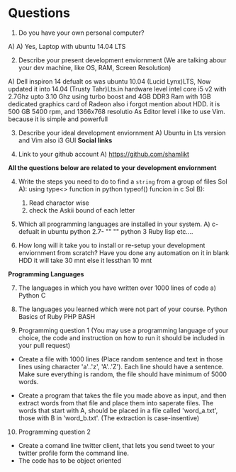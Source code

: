 # Questions

1. Do you have your own personal computer?

A) A) Yes, Laptop with ubuntu 14.04 LTS

2. Describe your present development enviornment (We are talking abour your dev machine, like OS, RAM, Screen Resolution)

A) Dell inspiron 14 defualt os was ubuntu 10.04 (Lucid Lynx)LTS, Now updated it into 14.04 (Trusty Tahr)Lts.in hardware level intel core i5 v2 with 2.7Ghz upto 3.10 Ghz using turbo boost and 4GB DDR3 Ram with 1GB dedicated graphics card of Radeon also i forgot mention about HDD. it is 500 GB 5400 rpm, and 1366x768 resolutio As Editor level i like to use Vim. because it is simple and powerfull 

3. Describe your ideal development enviornment
A) Ubuntu in Lts version and Vim also i3 GUI 
**Social links**

1. Link to your github account
A) https://github.com/shamlikt

**All the questions below are related to your development enviornment**

4. Write the steps you need to do to find a `string` from a group of files
Sol A):
	using type<> function in python
	      typeof() funcion in c
Sol B):
	1) Read charactor wise 
	2) check the Askii bound of each letter

5. Which all programming languages are installed in your system.
 A) c- defualt in ubuntu
   	python 2.7- ""  ""
	   python 3 
	   Ruby 
   	lisp
   	etc....
6. How long will it take you to install or re-setup your development enviornment from scratch? Have you done any automation on it
in blank HDD it will take 30 mnt else it lessthan 10 mnt

**Programming Languages**

7. The languages in which you have written over 1000 lines of code
a) Python
	  C

8. The languages you learned which were not part of your course.
   	Python
   	Basics of Ruby
   	PHP
    BASH


9. Programming question 1 (You may use a programming language of your choice, the code and instruction on how to run it should be included in your pull request)

  * Create a file with 1000 lines (Place random sentence and text in those lines using character 'a'..'z', 'A'..'Z'). Each line should have a sentence. Make sure everything is random, the file should have minimum of 5000 words.

  * Create a program that takes the file you made above as input, and then extract words from that file and place them into saperate files. The words that start with A, should be placed in a file called 'word_a.txt', those with B in 'word_b.txt'. (The extraction is case-insentive)

10. Programming question 2

  * Create a comand line twitter client, that lets you send tweet to your twitter profile form the command line.
  * The code has to be object oriented

